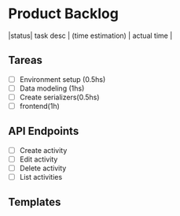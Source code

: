 # Product Backlog
|status| task desc | (time estimation) | actual time |
## Tareas

* [ ] Environment setup (0.5hs) 
* [ ] Data modeling (1hs)
* [ ] Create serializers(0.5hs)
* [ ] frontend(1h)

## API Endpoints
* [ ] Create activity 
* [ ] Edit activity
* [ ] Delete activity
* [ ] List activities
  
## Templates